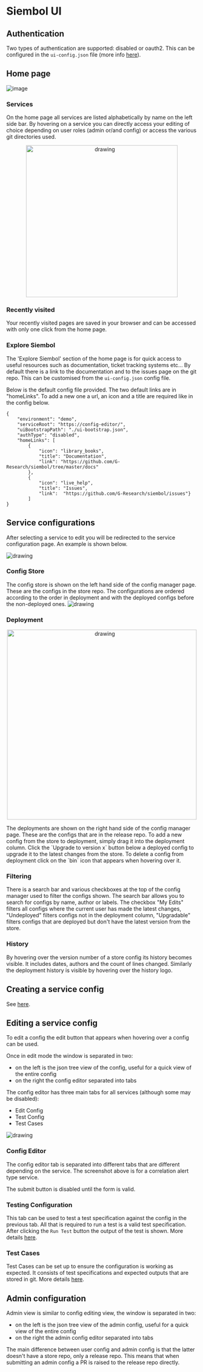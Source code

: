 # Siembol UI
## Authentication
Two types of authentication are supported: disabled or oauth2. This can be configured in the `ui-config.json` file (more info [here](../services/how-tos/how_to_set_up_service_in_config_editor_rest.md)).
## Home page
![image](screenshots/home_page.png)
### Services
On the home page all services are listed alphabetically by name on the left side bar. By hovering on a service you can directly access your editing of choice depending on user roles (admin or/and config) or access the various git directories used.

<p align="center">
    <img src="screenshots/sidebar_hover.png" alt="drawing" width="400"/>
</p>

### Recently visited
Your recently visited pages are saved in your browser and can be accessed with only one click from the home page.
### Explore Siembol
The 'Explore Siembol' section of the home page is for quick access to useful resources such as documentation, ticket tracking systems etc... By default there is a link to the documentation and to the issues page on the git repo. This can be customised from the `ui-config.json` config file. 

Below is the default config file provided. The two default links are in "homeLinks". To add a new one a url, an icon and a title are required like in the config below. 


    {
        "environment": "demo",
        "serviceRoot": "https://config-editor/",
        "uiBootstrapPath": "./ui-bootstrap.json",
        "authType": "disabled",
        "homeLinks": [
            {
                "icon": "library_books",
                "title": "Documentation",
                "link": "https://github.com/G-Research/siembol/tree/master/docs"
            },
            {   
                "icon": "live_help",
                "title": "Issues",
                "link":  "https://github.com/G-Research/siembol/issues"}
            ]
    }

## Service configurations 
After selecting a service to edit you will be redirected to the service configuration page. An example is shown below. 

<img src="screenshots/config_manager.png" alt="drawing"/>

### Config Store
The config store is shown on the left hand side of the config manager page. These are the configs in the store repo. The configurations are ordered according to the order in deployment and with the deployed configs before the non-deployed ones. 
<img src="screenshots/config_store.png" alt="drawing"/>

### Deployment
<p align="center">
    <img src="screenshots/deployment.png" alt="drawing" width="500px"/>
</p>
The deployments are shown on the right hand side of the config manager page. These are the configs that are in the release repo. To add a new config from the store to deployment, simply drag it into the deployment column. Click the `Upgrade to version x` button below a deployed config to upgrade it to the latest changes from the store. To delete a config from deployment click on the `bin` icon that appears when hovering over it. 

### Filtering
There is a search bar and various checkboxes at the top of the config manager used to filter the configs shown. The search bar allows you to search for configs by name, author or labels. The checkbox "My Edits" filters all configs where the current user has made the latest changes, "Undeployed" filters configs not in the deployment column, "Upgradable" filters configs that are deployed but don't have the latest version from the store.

### History
By hovering over the version number of a store config its history becomes visible. It includes dates, authors and the count of lines changed. 
Similarly the deployment history is visible by hovering over the history logo. 

## Creating a service config
See [here](how-tos/how_to_test_config_in_siembol_ui.md).

## Editing a service config
To edit a config the edit button that appears when hovering over a config can be used. 

Once in edit mode the window is separated in two:
 - on the left is the json tree view of the config, useful for a quick view of the entire config
 - on the right the config editor separated into tabs

The config editor has three main tabs for all services (although some may be disabled):
 - Edit Config
 - Test Config
 - Test Cases

 <img src="screenshots/config_editor.png" alt="drawing"/>

### Config Editor
The config editor tab is separated into different tabs that are different depending on the service. The screenshot above is for a correlation alert type service.

The submit button is disabled until the form is valid. 

### Testing Configuration
This tab can be used to test a test specification against the config in the previous tab. All that is required to run a test is a valid test specification. After clicking the `Run Test` button the output of the test is shown. More details [here](how-tos/how_to_test_config_in_siembol_ui.md).

### Test Cases
Test Cases can be set up to ensure the configuration is working as expected. It consists of test specifications and expected outputs that are stored in git. More details [here](how-tos/how_to_test_config_in_siembol_ui.md).

## Admin configuration
Admin view is similar to config editing view, the window is separated in two:
 - on the left is the json tree view of the admin config, useful for a quick view of the entire config
 - on the right the admin config editor separated into tabs

 The main difference between user config and admin config is that the latter doesn't have a store repo, only a release repo. This means that when submitting an admin config a PR is raised to the release repo directly. 
